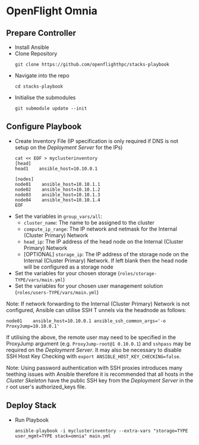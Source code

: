 # OpenFlight Omnia

## Prepare Controller

- Install Ansible
- Clone Repository
  ```shell
  git clone https://github.com/openflighthpc/stacks-playbook
  ```
- Navigate into the repo
  ```shell
  cd stacks-playbook
  ```
- Initialise the submodules
  ```shell
  git submodule update --init
  ```

## Configure Playbook

- Create Inventory File (IP specification is only required if DNS is not setup on the _Deployment Server_ for the
IPs)
  ```shell
  cat << EOF > myclusterinventory
  [head]
  head1    ansible_host=10.10.0.1

  [nodes]
  node01    ansible_host=10.10.1.1
  node02    ansible_host=10.10.1.2
  node03    ansible_host=10.10.1.3
  node04    ansible_host=10.10.1.4
  EOF
  ```
- Set the variables in `group_vars/all`:
  - `cluster_name`: The name to be assigned to the cluster
  - `compute_ip_range`: The IP network and netmask for the Internal (Cluster Primary) Network
  - `head_ip`: The IP address of the head node on the Internal (Cluster Primary) Network
  - [OPTIONAL] `storage_ip`: The IP address of the storage node on the Internal (Cluster Primary) Network. If left blank then the head node will be configured as a storage node
- Set the variables for your chosen storage (`roles/storage-TYPE/vars/main.yml`)
- Set the variables for your chosen user management solution (`roles/users-TYPE/vars/main.yml`)

Note: If network forwarding to the Internal (Cluster Primary) Network is not configured, Ansible can utilise SSH T
unnels via the headnode as follows:
```
node01    ansible_host=10.10.0.1 ansible_ssh_common_args='-o ProxyJump=10.10.0.1'
```
If utilising the above, the remote user may need to be specified in the ProxyJump argument (e.g. `ProxyJump-root@1
0.10.0.1`) and `sshpass` may be required on the _Deployment Server_. It may also be necessary to disable SSH Host
Key Checking with `export ANSIBLE_HOST_KEY_CHECKING=false`.

Note: Using password authentication with SSH proxies introduces many teething issues with Ansible therefore it is
recommended that all hosts in the _Cluster Skeleton_ have the public SSH key from the _Deployment Server_ in the r
oot user's authorized_keys file.

## Deploy Stack

- Run Playbook
  ```shell
  ansible-playbook -i myclusterinventory --extra-vars "storage=TYPE user_mgmt=TYPE stack=omnia" main.yml
  ```
